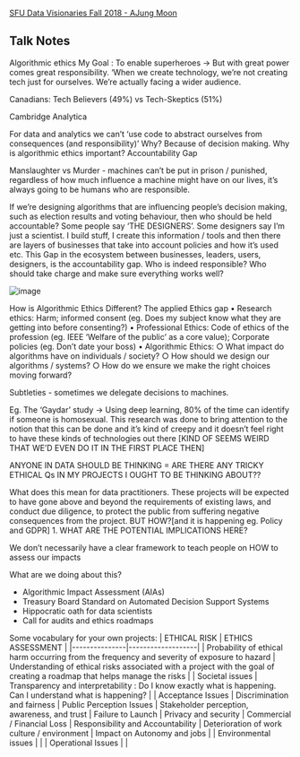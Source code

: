 [SFU Data Visionaries Fall 2018 - AJung Moon](https://www.youtube.com/watch?v=bpaexPaKBfU&ab_channel=SFU%27sBigDataHub)

## Talk Notes

Algorithmic ethics 
My Goal : To enable superheroes -> But with great power comes great responsibility.
‘When we create technology, we’re not creating tech just for ourselves. We’re actually facing a wider audience. 

Canadians:
Tech Believers (49%) vs Tech-Skeptics (51%)

Cambridge Analytica

For data and analytics we can’t ‘use code to abstract ourselves from consequences (and responsibility)’ 
Why? Because of decision making.
Why is algorithmic ethics important?
Accountability Gap

Manslaughter vs Murder - machines can’t be put in prison / punished, regardless of how much influence a machine might have on our lives, it’s always going to be humans who are responsible. 

If we’re designing algorithms that are influencing people’s decision making, such as election results and voting behaviour, then who should be held accountable?
Some people say ‘THE DESIGNERS’. Some designers say I’m just a scientist. I build stuff, I create this information / tools and then there are layers of businesses that take into account policies and how it’s used etc. 
This Gap in the ecosystem between businesses, leaders, users, designers, is the accountability gap. Who is indeed responsible? Who should take charge and make sure everything works well?

![image](https://user-images.githubusercontent.com/33766912/142478420-e4856fac-2e93-4617-845e-3d7146606438.png)
 


How is Algorithmic Ethics Different?
The applied Ethics gap
	• Research ethics: Harm; informed consent (eg. Does my subject know what they are getting into before consenting?)
	• Professional Ethics: Code of ethics of the profession (eg. IEEE ‘Welfare of the public’ as a core value); Corporate policies (eg. Don’t date your boss)
	• Algorithmic Ethics:
		○ What impact do algorithms have on individuals / society?
		○ How should we design our algorithms / systems?
		○ How do we ensure we make the right choices moving forward?

Subtleties - sometimes we delegate decisions to machines. 

Eg. The ‘Gaydar’ study -> Using deep learning, 80% of the time can identify if someone is homosexual.  This research was done to bring attention to the notion that this can be done and it’s kind of creepy and it doesn’t feel right to have these kinds of technologies out there [KIND OF SEEMS WEIRD THAT WE’D EVEN DO IT IN THE FIRST PLACE THEN]

ANYONE IN DATA SHOULD BE THINKING = ARE THERE ANY TRICKY ETHICAL Qs IN MY PROJECTS I OUGHT TO BE THINKING ABOUT??

What does this mean for data practitioners. These projects will be expected to have gone above and beyond the requirements of existing laws, and conduct due diligence, to protect the public from suffering negative consequences from the project. BUT HOW?[and it is happening eg. Policy and GDPR]
	1. WHAT ARE THE POTENTIAL IMPLICATIONS HERE?

We don’t necessarily have a clear framework to teach people on HOW to assess our impacts  

What are we doing about this?
- Algorithmic Impact Assessment (AIAs)
- Treasury Board Standard on Automated Decision Support Systems 
- Hippocratic oath for data scientists
- Call for audits and ethics roadmaps 

Some vocabulary for your own projects:
| ETHICAL RISK	| ETHICS ASSESSMENT |
|---------------|-------------------|
| Probability of ethical harm occurring from the frequency and severity of exposure to hazard	| Understanding of ethical risks associated with a project with the goal of creating a roadmap that helps manage the risks |
| Societal issues	| Transparency and interpretability : Do I know exactly what is happening. Can I understand what is happening? |
| Acceptance Issues	| Discrimination and fairness 
| Public Perception Issues	| Stakeholder perception, awareness, and trust
| Failure to Launch	| Privacy and security
| Commercial / Financial Loss	| Responsibility and Accountability
| Deterioration of work culture / environment	| Impact on Autonomy and jobs |
| Environmental issues | |
| Operational Issues | |
 
